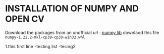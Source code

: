 # INSTALLATION OF NUMPY AND OPEN CV
Download the packages from an unofficial url : [numpy lib](http://www.lfd.uci.edu/~gohlke/pythonlibs/#numpy)
downlaod this file `numpy‑1.22.2+mkl‑cp38‑cp38‑win32.whl`

1.this first line
  -testing list
  -tesing2


